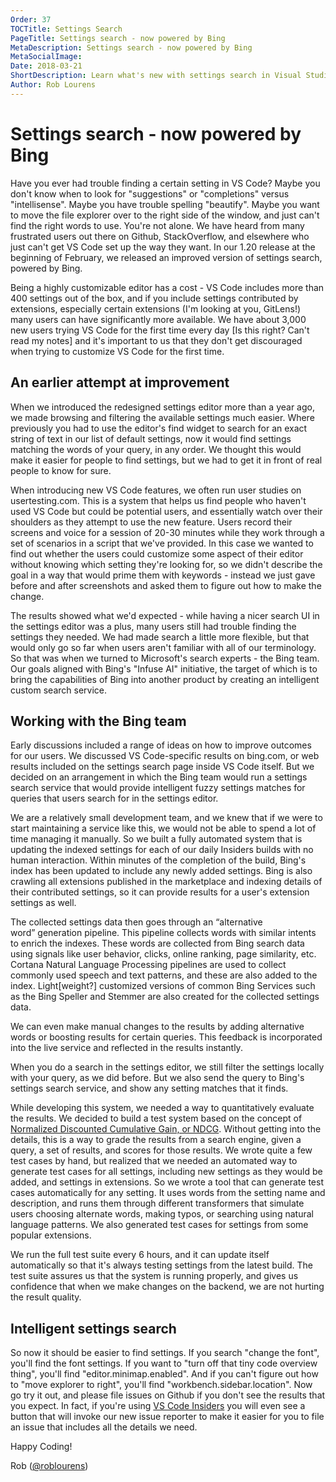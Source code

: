```yaml
---
Order: 37
TOCTitle: Settings Search
PageTitle: Settings search - now powered by Bing
MetaDescription: Settings search - now powered by Bing
MetaSocialImage:
Date: 2018-03-21
ShortDescription: Learn what's new with settings search in Visual Studio Code
Author: Rob Lourens
---
```

# Settings search - now powered by Bing

Have you ever had trouble finding a certain setting in VS Code? Maybe you don't know when to look for "suggestions" or "completions" versus "intellisense". Maybe you have trouble spelling "beautify". Maybe you want to move the file explorer over to the right side of the window, and just can't find the right words to use. You're not alone. We have heard from many frustrated users out there on Github, StackOverflow, and elsewhere who just can't get VS Code set up the way they want. In our 1.20 release at the beginning of February, we released an improved version of settings search, powered by Bing.

Being a highly customizable editor has a cost - VS Code includes more than 400 settings out of the box, and if you include settings contributed by extensions, especially certain extensions (I'm looking at you, GitLens!) many users can have significantly more available. We have about 3,000 new users trying VS Code for the first time every day [Is this right? Can't read my notes] and it's important to us that they don't get discouraged when trying to customize VS Code for the first time.

## An earlier attempt at improvement

When we introduced the redesigned settings editor more than a year ago, we made browsing and filtering the available settings much easier. Where previously you had to use the editor's find widget to search for an exact string of text in our list of default settings, now it would find settings matching the words of your query, in any order. We thought this would make it easier for people to find settings, but we had to get it in front of real people to know for sure.

When introducing new VS Code features, we often run user studies on usertesting.com. This is a system that helps us find people who haven't used VS Code but could be potential users, and essentially watch over their shoulders as they attempt to use the new feature. Users record their screens and voice for a session of 20-30 minutes while they work through a set of scenarios in a script that we've provided. In this case we wanted to find out whether the users could customize some aspect of their editor without knowing which setting they're looking for, so we didn't describe the goal in a way that would prime them with keywords - instead we just gave before and after screenshots and asked them to figure out how to make the change.

The results showed what we'd expected - while having a nicer search UI in the settings editor was a plus, many users still had trouble finding the settings they needed. We had made search a little more flexible, but that would only go so far when users aren't familiar with all of our terminology. So that was when we turned to Microsoft's search experts - the Bing team. Our goals aligned with Bing's "Infuse AI" initiative, the target of which is to bring the capabilities of Bing into another product by creating an intelligent custom search service.

## Working with the Bing team

Early discussions included a range of ideas on how to improve outcomes for our users. We discussed VS Code-specific results on bing.com, or web results included on the settings search page inside VS Code itself. But we decided on an arrangement in which the Bing team would run a settings search service that would provide intelligent fuzzy settings matches for queries that users search for in the settings editor.

We are a relatively small development team, and we knew that if we were to start maintaining a service like this, we would not be able to spend a lot of time managing it manually. So we built a fully automated system that is updating the indexed settings for each of our daily Insiders builds with no human interaction. Within minutes of the completion of the build, Bing's index has been updated to include any newly added settings. Bing is also crawling all extensions published in the marketplace and indexing details of their contributed settings, so it can provide results for a user's extension settings as well.

The collected settings data then goes through an “alternative word” generation pipeline. This pipeline collects words with similar intents to enrich the indexes. These words are collected from Bing search data using signals like user behavior, clicks, online ranking, page similarity, etc. Cortana Natural Language Processing pipelines are used to collect commonly used speech and text patterns, and these are also added to the index. Light[weight?] customized versions of common Bing Services such as the Bing Speller and Stemmer are also created for the collected settings data.

We can even make manual changes to the results by adding alternative words or boosting results for certain queries. This feedback is incorporated into the live service and reflected in the results instantly.

When you do a search in the settings editor, we still filter the settings locally with your query, as we did before. But we also send the query to Bing's settings search service, and show any setting matches that it finds.

While developing this system, we needed a way to quantitatively evaluate the results. We decided to build a test system based on the concept of [Normalized Discounted Cumulative Gain, or NDCG](https://en.wikipedia.org/wiki/Discounted_cumulative_gain). Without getting into the details, this is a way to grade the results from a search engine, given a query, a set of results, and scores for those results. We wrote quite a few test cases by hand, but realized that we needed an automated way to generate test cases for all settings, including new settings as they would be added, and settings in extensions. So we wrote a tool that can generate test cases automatically for any setting. It uses words from the setting name and description, and runs them through different transformers that simulate users choosing alternate words, making typos, or searching using natural language patterns. We also generated test cases for settings from some popular extensions.

We run the full test suite every 6 hours, and it can update itself automatically so that it's always testing settings from the latest build. The test suite assures us that the system is running properly, and gives us confidence that when we make changes on the backend, we are not hurting the result quality.

## Intelligent settings search

So now it should be easier to find settings. If you search "change the font", you'll find the font settings. If you want to "turn off that tiny code overview thing", you'll find "editor.minimap.enabled". And if you can't figure out how to "move explorer to right", you'll find "workbench.sidebar.location". Now go try it out, and please file issues on Github if you don't see the results that you expect. In fact, if you're using [VS Code Insiders](https://code.visualstudio.com/insiders/) you will even see a button that will invoke our new issue reporter to make it easier for you to file an issue that includes all the details we need.

Happy Coding!

Rob ([@roblourens](https://twitter.com/roblourens))